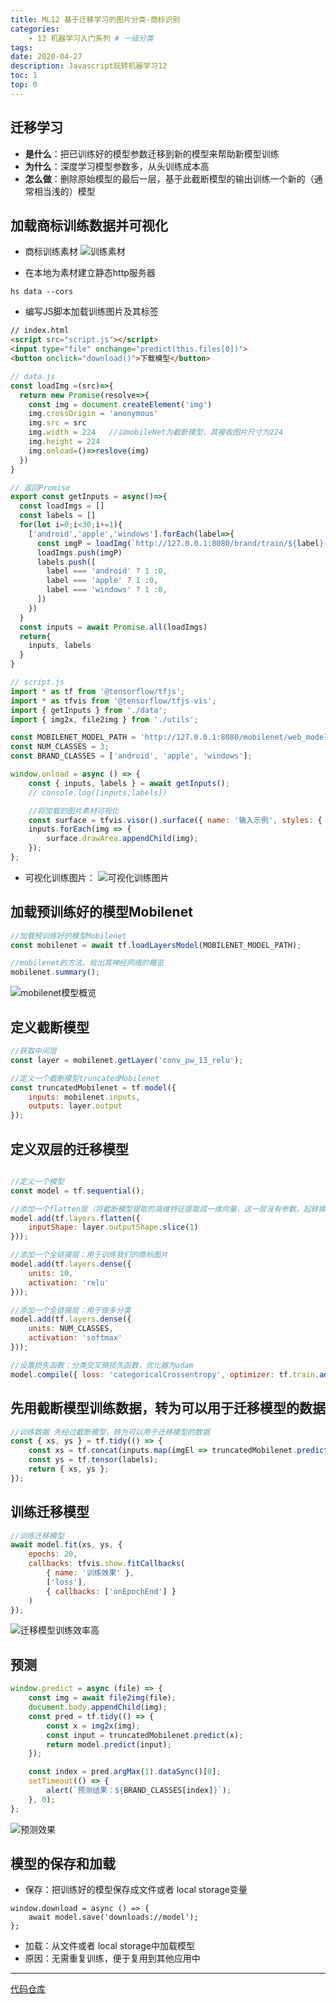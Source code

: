```yaml
---
title: ML12 基于迁移学习的图片分类-商标识别
categories:
    - 12 机器学习入门系列 # 一级分类
tags:
date: 2020-04-27
description: Javascript玩转机器学习12
toc: 1
top: 0
---
```


## 迁移学习
- **是什么**：把已训练好的模型参数迁移到新的模型来帮助新模型训练
- **为什么**：深度学习模型参数多，从头训练成本高
- **怎么做**：删除原始模型的最后一层，基于此截断模型的输出训练一个新的（通常相当浅的）模型



## 加载商标训练数据并可视化
- 商标训练素材
![训练素材](/images/ai/63.png)

- 在本地为素材建立静态http服务器
```
hs data --cors
```

- 编写JS脚本加载训练图片及其标签
```html
// index.html
<script src="script.js"></script>
<input type="file" onchange="predict(this.files[0])">
<button onclick="download()">下载模型</button>
```
```javascript
// data.js
const loadImg =(src)=>{
  return new Promise(resolve=>{
    const img = document.createElement('img')
    img.crossOrigin = 'anonymous'
    img.src = src
    img.width = 224   //以mobileNet为截断模型，其接收图片尺寸为224
    img.height = 224
    img.onload=()=>reslove(img)
  })
}

// 返回Promise
export const getInputs = async()=>{
  const loadImgs = []
  const labels = []
  for(let i=0;i<30;i+=1){
    ['android','apple','windows'].forEach(label=>{
      const imgP = loadImg(`http://127.0.0.1:8080/brand/train/${label}-${index}.jpg`)
      loadImgs.push(imgP)
      labels.push([
        label === 'android' ? 1 :0,
        label === 'apple' ? 1 :0,
        label === 'windows' ? 1 :0,
      ])
    })
  }
  const inputs = await Promise.all(loadImgs)
  return{ 
    inputs, labels
  }
}
```


```javascript
// script.js
import * as tf from '@tensorflow/tfjs';
import * as tfvis from '@tensorflow/tfjs-vis';
import { getInputs } from './data';
import { img2x, file2img } from './utils';

const MOBILENET_MODEL_PATH = 'http://127.0.0.1:8080/mobilenet/web_model/model.json';
const NUM_CLASSES = 3;
const BRAND_CLASSES = ['android', 'apple', 'windows'];

window.onload = async () => {
    const { inputs, labels } = await getInputs();
    // console.log([inputs,labels])

    //将加载的图片素材可视化
    const surface = tfvis.visor().surface({ name: '输入示例', styles: { height: 250 } });
    inputs.forEach(img => {
        surface.drawArea.appendChild(img);
    });
};
```

- 可视化训练图片：
![可视化训练图片](/images/ai/64.png)

## 加载预训练好的模型Mobilenet
```javascript
//加载预训练好的模型Mobilenet
const mobilenet = await tf.loadLayersModel(MOBILENET_MODEL_PATH);

//mobilenet的方法，给出其神经网络的概览
mobilenet.summary();
```


![mobilenet模型概览](/images/ai/65.png)



## 定义截断模型
```javascript
//获取中间层
const layer = mobilenet.getLayer('conv_pw_13_relu');

//定义一个截断模型truncatedMobilenet
const truncatedMobilenet = tf.model({
    inputs: mobilenet.inputs,
    outputs: layer.output
});
```

## 定义双层的迁移模型
```javascript

//定义一个模型
const model = tf.sequential();

//添加一个flatten层（将截断模型提取的高维特征提取成一维向量，这一层没有参数，起转换作用
model.add(tf.layers.flatten({
    inputShape: layer.outputShape.slice(1)
}));

//添加一个全链接层：用于训练我们的商标图片
model.add(tf.layers.dense({
    units: 10,
    activation: 'relu'
}));

//添加一个全链接层：用于做多分类
model.add(tf.layers.dense({
    units: NUM_CLASSES,
    activation: 'softmax'
}));

//设置损失函数：分类交叉熵损失函数，优化器为adam
model.compile({ loss: 'categoricalCrossentropy', optimizer: tf.train.adam() });

```

## 先用截断模型训练数据，转为可以用于迁移模型的数据
```javascript
//训练数据 先经过截断模型，转为可以用于迁移模型的数据
const { xs, ys } = tf.tidy(() => {
    const xs = tf.concat(inputs.map(imgEl => truncatedMobilenet.predict(img2x(imgEl))));
    const ys = tf.tensor(labels);
    return { xs, ys };
});
```

## 训练迁移模型
```javascript
//训练迁移模型
await model.fit(xs, ys, {
    epochs: 20,
    callbacks: tfvis.show.fitCallbacks(
        { name: '训练效果' },
        ['loss'],
        { callbacks: ['onEpochEnd'] }
    )
});
```

![迁移模型训练效率高](/images/ai/66.png)

## 预测
```javascript
window.predict = async (file) => {
    const img = await file2img(file);
    document.body.appendChild(img);
    const pred = tf.tidy(() => {
        const x = img2x(img);
        const input = truncatedMobilenet.predict(x);
        return model.predict(input);
    });

    const index = pred.argMax(1).dataSync()[0];
    setTimeout(() => {
        alert(`预测结果：${BRAND_CLASSES[index]}`);
    }, 0);
};
```


![预测效果](/images/ai/002.gif)

## 模型的保存和加载

- 保存：把训练好的模型保存成文件或者 local storage变量

```
window.download = async () => {
    await model.save('downloads://model');
};
```
- 加载：从文件或者 local storage中加载模型
- 原因：无需重复训练，便于复用到其他应用中


---
[代码仓库](https://github.com/scarsu/js-ml.git)